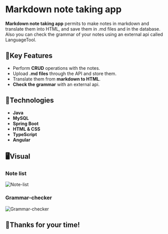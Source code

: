# Markdown note taking app

**Markdown note taking app** permits to make notes in markdown and translate them into HTML, and save them in .md files and in the database. Also you can check the grammar of your notes using an external api called LanguageTool.


## 🔑Key Features

- Perform **CRUD** operations with the notes.
- Upload **.md files** through the API and store them.
- Translate them from **markdown to HTML**.
- **Check the grammar** with an external api.


## 🚀Technologies

- **Java**
- **MySQL**
- **Spring Boot**
- **HTML & CSS**
- **TypeScript**
- **Angular**

## 🖥️​Visual

### Note list
![Note-list](https://github.com/user-attachments/assets/3dbf6e6b-55d3-47a1-bd64-665bb26945de)
### Grammar-checker
![Grammar-checker](https://github.com/user-attachments/assets/20fefa3f-84c0-484e-860b-83eb11412bd1)


## 👋​Thanks for your time!
